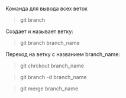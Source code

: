 Команда для вывода всех веток
> git branch

Создает и называет ветку:
> git branch branch_name

Переход на ветку с названием branch_name:
> git chrckout branch_name

> git branch -d branch_name

> git merge branch_name